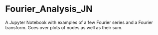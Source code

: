 # Fourier_Analysis_JN
A Jupyter Notebook with examples of a few Fourier series and a Fourier transform. 
Goes over plots of nodes as well as their sum.
